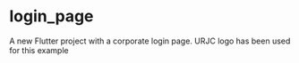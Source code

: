 # login_page

A new Flutter project with a corporate login page. URJC logo has been used for this example
